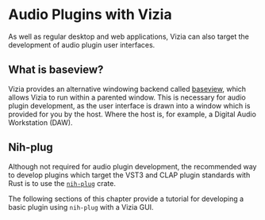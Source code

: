 # Audio Plugins with Vizia

As well as regular desktop and web applications, Vizia can also target the development of audio plugin user interfaces.

## What is baseview?
Vizia provides an alternative windowing backend called [baseview](https://github.com/RustAudio/baseview), which allows Vizia to run within a parented window. This is necessary for audio plugin development, as the user interface is drawn into a window which is provided for you by the host. Where the host is, for example, a Digital Audio Workstation (DAW).


## Nih-plug
Although not required for audio plugin development, the recommended way to develop plugins which target the VST3 and CLAP plugin standards with Rust is to use the [`nih-plug`]() crate.

The following sections of this chapter provide a tutorial for developing a basic plugin using `nih-plug` with a Vizia GUI.




